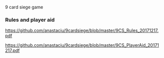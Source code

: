 9 card siege game

### Rules and player aid

https://github.com/anastaciu/9cardsiege/blob/master/9CS_Rules_20171217.pdf

https://github.com/anastaciu/9cardsiege/blob/master/9CS_PlayerAid_20171217.pdf

